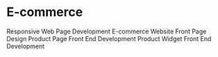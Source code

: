 # E-commerce
Responsive Web Page Development
E-commerce Website Front Page Design
Product Page Front End Development
Product Widget Front End Development
